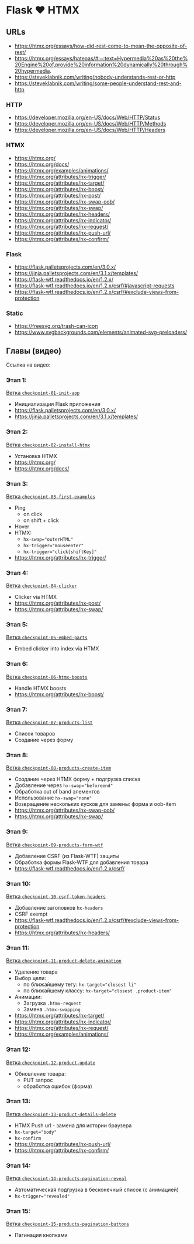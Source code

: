 # Flask ❤️ HTMX

## URLs
- https://htmx.org/essays/how-did-rest-come-to-mean-the-opposite-of-rest/
- https://htmx.org/essays/hateoas/#:~:text=Hypermedia%20as%20the%20Engine%20of,provide%20information%20dynamically%20through%20hypermedia.
- https://steveklabnik.com/writing/nobody-understands-rest-or-http
- https://steveklabnik.com/writing/some-people-understand-rest-and-http

### HTTP
- https://developer.mozilla.org/en-US/docs/Web/HTTP/Status
- https://developer.mozilla.org/en-US/docs/Web/HTTP/Methods
- https://developer.mozilla.org/en-US/docs/Web/HTTP/Headers

### HTMX
- https://htmx.org/
- https://htmx.org/docs/
- https://htmx.org/examples/animations/
- https://htmx.org/attributes/hx-trigger/
- https://htmx.org/attributes/hx-target/
- https://htmx.org/attributes/hx-boost/
- https://htmx.org/attributes/hx-post/
- https://htmx.org/attributes/hx-swap-oob/
- https://htmx.org/attributes/hx-swap/
- https://htmx.org/attributes/hx-headers/
- https://htmx.org/attributes/hx-indicator/
- https://htmx.org/attributes/hx-request/
- https://htmx.org/attributes/hx-push-url/
- https://htmx.org/attributes/hx-confirm/

### Flask
- https://flask.palletsprojects.com/en/3.0.x/
- https://jinja.palletsprojects.com/en/3.1.x/templates/
- https://flask-wtf.readthedocs.io/en/1.2.x/
- https://flask-wtf.readthedocs.io/en/1.2.x/csrf/#javascript-requests
- https://flask-wtf.readthedocs.io/en/1.2.x/csrf/#exclude-views-from-protection

### Static
- https://freesvg.org/trash-can-icon
- https://www.svgbackgrounds.com/elements/animated-svg-preloaders/


## Главы (видео)

Ссылка на видео: 

### Этап 1:
[Ветка `checkpoint-01-init-app`](/mahenzon/flask-and-htmx/tree/checkpoint-01-init-app)
- Инициализация Flask приложения
- https://flask.palletsprojects.com/en/3.0.x/
- https://jinja.palletsprojects.com/en/3.1.x/templates/

### Этап 2:
[Ветка `checkpoint-02-install-htmx`](/mahenzon/flask-and-htmx/tree/checkpoint-02-install-htmx)
- Установка HTMX
- https://htmx.org/
- https://htmx.org/docs/

### Этап 3:
[Ветка `checkpoint-03-first-examples`](/mahenzon/flask-and-htmx/tree/checkpoint-03-first-examples)
- Ping
  - on click
  - on shift + click
- Hover
- HTMX:
  - `hx-swap="outerHTML"`
  - `hx-trigger="mouseenter"`
  - `hx-trigger="click[shiftKey]"`
- https://htmx.org/attributes/hx-trigger/

### Этап 4:
[Ветка `checkpoint-04-clicker`](/mahenzon/flask-and-htmx/tree/checkpoint-04-clicker)
- Clicker via HTMX
- https://htmx.org/attributes/hx-post/
- https://htmx.org/attributes/hx-swap/

### Этап 5:
[Ветка `checkpoint-05-embed-parts`](/mahenzon/flask-and-htmx/tree/checkpoint-05-embed-parts)
- Embed clicker into index via HTMX

### Этап 6:
[Ветка `checkpoint-06-htmx-boosts`](/mahenzon/flask-and-htmx/tree/checkpoint-06-htmx-boosts)
- Handle HTMX boosts
- https://htmx.org/attributes/hx-boost/

### Этап 7:
[Ветка `checkpoint-07-products-list`](/mahenzon/flask-and-htmx/tree/checkpoint-07-products-list)
- Список товаров
- Создание через форму

### Этап 8:
[Ветка `checkpoint-08-products-create-item`](/mahenzon/flask-and-htmx/tree/checkpoint-08-products-create-item)
- Создание через HTMX форму + подгрузка списка
- Добавление через `hx-swap="beforeend"`
- Обработка out of band элементов
- Использование `hx-swap="none"`
- Возвращение нескольких кусков для замены: форма и oob-item
- https://htmx.org/attributes/hx-swap-oob/
- https://htmx.org/attributes/hx-swap/

### Этап 9:
[Ветка `checkpoint-09-products-form-wtf`](/mahenzon/flask-and-htmx/tree/checkpoint-09-products-form-wtf)
- Добавление CSRF (из Flask-WTF) защиты
- Обработка формы Flask-WTF для добавления товара
- https://flask-wtf.readthedocs.io/en/1.2.x/csrf/

### Этап 10:
[Ветка `checkpoint-10-csrf-token-headers`](/mahenzon/flask-and-htmx/tree/checkpoint-10-csrf-token-headers)
- Добавление заголовков `hx-headers`
- CSRF exempt
- https://flask-wtf.readthedocs.io/en/1.2.x/csrf/#exclude-views-from-protection
- https://htmx.org/attributes/hx-headers/

### Этап 11:
[Ветка `checkpoint-11-product-delete-animation`](/mahenzon/flask-and-htmx/tree/checkpoint-11-product-delete-animation)
- Удаление товара
- Выбор цели:
  - по ближайшему тегу: `hx-target="closest li"`
  - по ближайшему классу: `hx-target="closest .product-item"`
- Анимации:
  - Загрузка `.htmx-request`
  - Замена `.htmx-swapping`
- https://htmx.org/attributes/hx-target/
- https://htmx.org/attributes/hx-indicator/
- https://htmx.org/attributes/hx-request/
- https://htmx.org/examples/animations/


### Этап 12:
[Ветка `checkpoint-12-product-update`](/mahenzon/flask-and-htmx/tree/checkpoint-12-product-update)
- Обновление товара:
  - PUT запрос
  - обработка ошибок (форма)

### Этап 13:
[Ветка `checkpoint-13-product-details-delete`](/mahenzon/flask-and-htmx/tree/checkpoint-13-product-details-delete)
- HTMX Push url - замена для истории браузера
- `hx-target="body"`
- `hx-confirm`
- https://htmx.org/attributes/hx-push-url/
- https://htmx.org/attributes/hx-confirm/

### Этап 14:
[Ветка `checkpoint-14-products-pagination-reveal`](/mahenzon/flask-and-htmx/tree/checkpoint-14-products-pagination-reveal)
- Автоматическая подгрузка в бесконечный список (с анимацией)
- `hx-trigger="revealed"`

### Этап 15:
[Ветка `checkpoint-15-products-pagination-buttons`](/mahenzon/flask-and-htmx/tree/checkpoint-15-products-pagination-buttons)
- Пагинация кнопками
